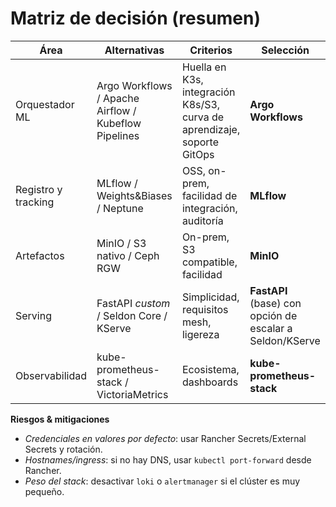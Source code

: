 
# Matriz de decisión (resumen)

| Área | Alternativas | Criterios | Selección |
|---|---|---|---|
| Orquestador ML | Argo Workflows / Apache Airflow / Kubeflow Pipelines | Huella en K3s, integración K8s/S3, curva de aprendizaje, soporte GitOps | **Argo Workflows** |
| Registro y tracking | MLflow / Weights&Biases / Neptune | OSS, on-prem, facilidad de integración, auditoría | **MLflow** |
| Artefactos | MinIO / S3 nativo / Ceph RGW | On-prem, S3 compatible, facilidad | **MinIO** |
| Serving | FastAPI *custom* / Seldon Core / KServe | Simplicidad, requisitos mesh, ligereza | **FastAPI** (base) con opción de escalar a Seldon/KServe |
| Observabilidad | kube-prometheus-stack / VictoriaMetrics | Ecosistema, dashboards | **kube-prometheus-stack** |

**Riesgos & mitigaciones**  
- *Credenciales en valores por defecto*: usar Rancher Secrets/External Secrets y rotación.  
- *Hostnames/ingress*: si no hay DNS, usar `kubectl port-forward` desde Rancher.  
- *Peso del stack*: desactivar `loki` o `alertmanager` si el clúster es muy pequeño.  

